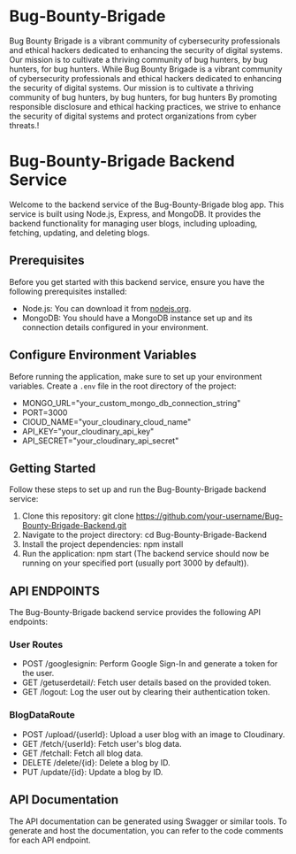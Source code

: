 
# Bug-Bounty-Brigade

Bug Bounty Brigade is a vibrant community of cybersecurity professionals and ethical hackers dedicated to enhancing the security of digital systems. Our mission is to cultivate a thriving community of bug hunters, by bug hunters, for bug hunters.
While Bug Bounty Brigade is a vibrant community of cybersecurity professionals and ethical hackers dedicated to enhancing the security of digital systems. Our mission is to cultivate a thriving community of bug hunters, by bug hunters, for bug hunters
By promoting responsible disclosure and ethical hacking practices, we strive to enhance the security of digital systems and protect organizations from cyber threats.!

# Bug-Bounty-Brigade Backend Service

Welcome to the backend service of the Bug-Bounty-Brigade blog app. This service is built using Node.js, Express, and MongoDB. It provides the backend functionality for managing user blogs, including uploading, fetching, updating, and deleting blogs.

## Prerequisites

Before you get started with this backend service, ensure you have the following prerequisites installed:

- Node.js: You can download it from [nodejs.org](https://nodejs.org/).
- MongoDB: You should have a MongoDB instance set up and its connection details configured in your environment.

## Configure Environment Variables 

Before running the application, make sure to set up your environment variables. Create a `.env` file in the root directory of the project:

- MONGO_URL="your_custom_mongo_db_connection_string"
- PORT=3000
- ClOUD_NAME="your_cloudinary_cloud_name"
- API_KEY="your_cloudinary_api_key"
- API_SECRET="your_cloudinary_api_secret"

## Getting Started

Follow these steps to set up and run the Bug-Bounty-Brigade backend service:

1. Clone this repository:
   git clone https://github.com/your-username/Bug-Bounty-Brigade-Backend.git
2. Navigate to the project directory:
   cd Bug-Bounty-Brigade-Backend
3. Install the project dependencies:
   npm install
4. Run the application:
   npm start (The backend service should now be running on your specified port (usually port 3000 by default)).

## API ENDPOINTS

The Bug-Bounty-Brigade backend service provides the following API endpoints:

### User Routes
- POST /googlesignin: Perform Google Sign-In and generate a token for the user.
- GET /getuserdetail/: Fetch user details based on the provided token.
- GET /logout: Log the user out by clearing their authentication token.

### BlogDataRoute
- POST /upload/{userId}: Upload a user blog with an image to Cloudinary.
- GET /fetch/{userId}: Fetch user's blog data.
- GET /fetchall: Fetch all blog data.
- DELETE /delete/{id}: Delete a blog by ID.
- PUT /update/{id}: Update a blog by ID.

## API Documentation

The API documentation can be generated using Swagger or similar tools. To generate and host the documentation, you can refer to the code comments for each API endpoint.





